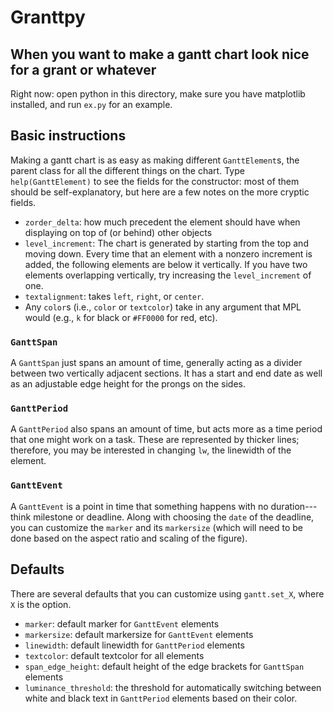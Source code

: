 # Granttpy

## When you want to make a gantt chart look nice for a grant or whatever

Right now: open python in this directory, make sure you have matplotlib installed, and run `ex.py` for an example.

## Basic instructions

Making a gantt chart is as easy as making different `GanttElement`s, the parent class for all the different things on the chart. Type `help(GanttElement)` to see the fields for the constructor: most of them should be self-explanatory, but here are a few notes on the more cryptic fields.

- `zorder_delta`: how much precedent the element should have when displaying on top of (or behind) other objects
- `level_increment`: The chart is generated by starting from the top and moving down. Every time that an element with a nonzero increment is added, the following elements are below it vertically. If you have two elements overlapping vertically, try increasing the `level_increment` of one.
- `textalignment`: takes `left`, `right`, or `center`.
- Any `color`s (i.e., `color` or `textcolor`) take in any argument that MPL would (e.g., `k` for black or `#FF0000` for red, etc).

### `GanttSpan`

A `GanttSpan` just spans an amount of time, generally acting as a divider between two vertically adjacent sections. It has a start and end date as well as an adjustable edge height for the prongs on the sides.

### `GanttPeriod`

A `GanttPeriod` also spans an amount of time, but acts more as a time period that one might work on a task. These are represented by thicker lines; therefore, you may be interested in changing `lw`, the linewidth of the element.

### `GanttEvent`

A `GanttEvent` is a point in time that something happens with no duration---think milestone or deadline. Along with choosing the `date` of the deadline, you can customize the `marker` and its `markersize` (which will need to be done based on the aspect ratio and scaling of the figure).

## Defaults

There are several defaults that you can customize using `gantt.set_X`, where `X` is the option.

- `marker`: default marker for `GanttEvent` elements
- `markersize`: default markersize for `GanttEvent` elements
- `linewidth`: default linewidth for `GanttPeriod` elements
- `textcolor`: default textcolor for all elements
- `span_edge_height`: default height of the edge brackets for `GanttSpan` elements
- `luminance_threshold`: the threshold for automatically switching between white and black text in `GanttPeriod` elements based on their color.

